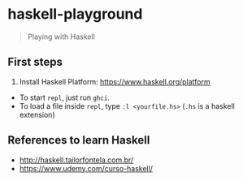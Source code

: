 # haskell-playground

> Playing with Haskell

## First steps

1. Install Haskell Platform: https://www.haskell.org/platform
- To start `repl`, just run `ghci`.
- To load a file inside `repl`, type `:l <yourfile.hs>` (`.hs` is a haskell extension)

## References to learn Haskell

- http://haskell.tailorfontela.com.br/
- https://www.udemy.com/curso-haskell/
